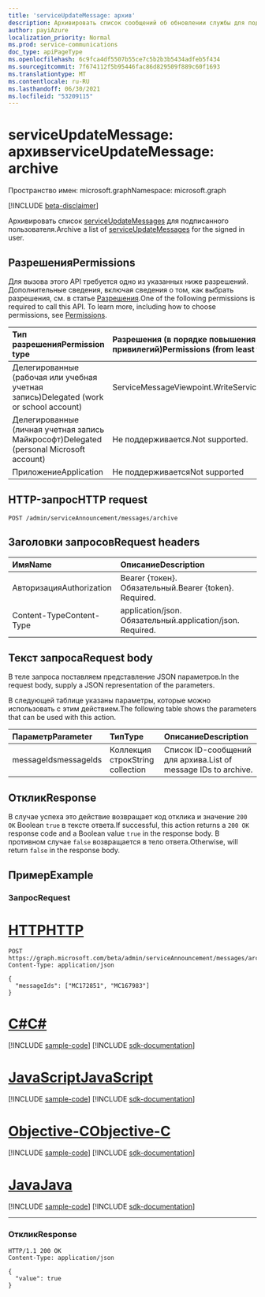 ```yaml
---
title: 'serviceUpdateMessage: архив'
description: Архивировать список сообщений об обновлении службы для подписанного пользователя.
author: payiAzure
localization_priority: Normal
ms.prod: service-communications
doc_type: apiPageType
ms.openlocfilehash: 6c9fca4df5507b55ce7c5b2b3b5434adfeb5f434
ms.sourcegitcommit: 7f674112f5b95446fac86d829509f889c60f1693
ms.translationtype: MT
ms.contentlocale: ru-RU
ms.lasthandoff: 06/30/2021
ms.locfileid: "53209115"
---
```

# <a name="serviceupdatemessage-archive"></a><span data-ttu-id="97393-103">serviceUpdateMessage: архив</span><span class="sxs-lookup"><span data-stu-id="97393-103">serviceUpdateMessage: archive</span></span>
<span data-ttu-id="97393-104">Пространство имен: microsoft.graph</span><span class="sxs-lookup"><span data-stu-id="97393-104">Namespace: microsoft.graph</span></span>

[!INCLUDE [beta-disclaimer](../../includes/beta-disclaimer.md)]

<span data-ttu-id="97393-105">Архивировать список [serviceUpdateMessages](../resources/serviceupdatemessage.md) для подписанного пользователя.</span><span class="sxs-lookup"><span data-stu-id="97393-105">Archive a list of [serviceUpdateMessages](../resources/serviceupdatemessage.md) for the signed in user.</span></span>

## <a name="permissions"></a><span data-ttu-id="97393-106">Разрешения</span><span class="sxs-lookup"><span data-stu-id="97393-106">Permissions</span></span>
<span data-ttu-id="97393-p101">Для вызова этого API требуется одно из указанных ниже разрешений. Дополнительные сведения, включая сведения о том, как выбрать разрешения, см. в статье [Разрешения](/graph/permissions-reference).</span><span class="sxs-lookup"><span data-stu-id="97393-p101">One of the following permissions is required to call this API. To learn more, including how to choose permissions, see [Permissions](/graph/permissions-reference).</span></span>

|<span data-ttu-id="97393-109">Тип разрешения</span><span class="sxs-lookup"><span data-stu-id="97393-109">Permission type</span></span>|<span data-ttu-id="97393-110">Разрешения (в порядке повышения привилегий)</span><span class="sxs-lookup"><span data-stu-id="97393-110">Permissions (from least to most privileged)</span></span>|
|:---|:---|
|<span data-ttu-id="97393-111">Делегированные (рабочая или учебная учетная запись)</span><span class="sxs-lookup"><span data-stu-id="97393-111">Delegated (work or school account)</span></span>|<span data-ttu-id="97393-112">ServiceMessageViewpoint.Write</span><span class="sxs-lookup"><span data-stu-id="97393-112">ServiceMessageViewpoint.Write</span></span>|
|<span data-ttu-id="97393-113">Делегированные (личная учетная запись Майкрософт)</span><span class="sxs-lookup"><span data-stu-id="97393-113">Delegated (personal Microsoft account)</span></span>|<span data-ttu-id="97393-114">Не поддерживается.</span><span class="sxs-lookup"><span data-stu-id="97393-114">Not supported.</span></span>|
|<span data-ttu-id="97393-115">Приложение</span><span class="sxs-lookup"><span data-stu-id="97393-115">Application</span></span>|<span data-ttu-id="97393-116">Не поддерживается</span><span class="sxs-lookup"><span data-stu-id="97393-116">Not supported</span></span>|

## <a name="http-request"></a><span data-ttu-id="97393-117">HTTP-запрос</span><span class="sxs-lookup"><span data-stu-id="97393-117">HTTP request</span></span>

<!-- {
  "blockType": "ignored"
}
-->
``` http
POST /admin/serviceAnnouncement/messages/archive
```

## <a name="request-headers"></a><span data-ttu-id="97393-118">Заголовки запросов</span><span class="sxs-lookup"><span data-stu-id="97393-118">Request headers</span></span>
|<span data-ttu-id="97393-119">Имя</span><span class="sxs-lookup"><span data-stu-id="97393-119">Name</span></span>|<span data-ttu-id="97393-120">Описание</span><span class="sxs-lookup"><span data-stu-id="97393-120">Description</span></span>|
|:---|:---|
|<span data-ttu-id="97393-121">Авторизация</span><span class="sxs-lookup"><span data-stu-id="97393-121">Authorization</span></span>|<span data-ttu-id="97393-p102">Bearer {токен}. Обязательный.</span><span class="sxs-lookup"><span data-stu-id="97393-p102">Bearer {token}. Required.</span></span>|
|<span data-ttu-id="97393-124">Content-Type</span><span class="sxs-lookup"><span data-stu-id="97393-124">Content-Type</span></span>|<span data-ttu-id="97393-p103">application/json. Обязательный.</span><span class="sxs-lookup"><span data-stu-id="97393-p103">application/json. Required.</span></span>|

## <a name="request-body"></a><span data-ttu-id="97393-127">Текст запроса</span><span class="sxs-lookup"><span data-stu-id="97393-127">Request body</span></span>
<span data-ttu-id="97393-128">В теле запроса поставляем представление JSON параметров.</span><span class="sxs-lookup"><span data-stu-id="97393-128">In the request body, supply a JSON representation of the parameters.</span></span>

<span data-ttu-id="97393-129">В следующей таблице указаны параметры, которые можно использовать с этим действием.</span><span class="sxs-lookup"><span data-stu-id="97393-129">The following table shows the parameters that can be used with this action.</span></span>

|<span data-ttu-id="97393-130">Параметр</span><span class="sxs-lookup"><span data-stu-id="97393-130">Parameter</span></span>|<span data-ttu-id="97393-131">Тип</span><span class="sxs-lookup"><span data-stu-id="97393-131">Type</span></span>|<span data-ttu-id="97393-132">Описание</span><span class="sxs-lookup"><span data-stu-id="97393-132">Description</span></span>|
|:---|:---|:---|
|<span data-ttu-id="97393-133">messageIds</span><span class="sxs-lookup"><span data-stu-id="97393-133">messageIds</span></span>|<span data-ttu-id="97393-134">Коллекция строк</span><span class="sxs-lookup"><span data-stu-id="97393-134">String collection</span></span>|<span data-ttu-id="97393-135">Список ID-сообщений для архива.</span><span class="sxs-lookup"><span data-stu-id="97393-135">List of message IDs to archive.</span></span>|

## <a name="response"></a><span data-ttu-id="97393-136">Отклик</span><span class="sxs-lookup"><span data-stu-id="97393-136">Response</span></span>

<span data-ttu-id="97393-137">В случае успеха это действие возвращает код отклика и значение `200 OK` Boolean `true` в тексте ответа.</span><span class="sxs-lookup"><span data-stu-id="97393-137">If successful, this action returns a `200 OK` response code and a Boolean value `true` in the response body.</span></span> <span data-ttu-id="97393-138">В противном случае `false` возвращается в тело ответа.</span><span class="sxs-lookup"><span data-stu-id="97393-138">Otherwise, will return `false` in the response body.</span></span>

## <a name="example"></a><span data-ttu-id="97393-139">Пример</span><span class="sxs-lookup"><span data-stu-id="97393-139">Example</span></span>

### <a name="request"></a><span data-ttu-id="97393-140">Запрос</span><span class="sxs-lookup"><span data-stu-id="97393-140">Request</span></span>

# <a name="http"></a>[<span data-ttu-id="97393-141">HTTP</span><span class="sxs-lookup"><span data-stu-id="97393-141">HTTP</span></span>](#tab/http)
<!-- {
  "blockType": "request",
  "name": "serviceupdatemessage_archive"
}
-->
``` http
POST https://graph.microsoft.com/beta/admin/serviceAnnouncement/messages/archive
Content-Type: application/json

{
  "messageIds": ["MC172851", "MC167983"]
}
```
# <a name="c"></a>[<span data-ttu-id="97393-142">C#</span><span class="sxs-lookup"><span data-stu-id="97393-142">C#</span></span>](#tab/csharp)
[!INCLUDE [sample-code](../includes/snippets/csharp/serviceupdatemessage-archive-csharp-snippets.md)]
[!INCLUDE [sdk-documentation](../includes/snippets/snippets-sdk-documentation-link.md)]

# <a name="javascript"></a>[<span data-ttu-id="97393-143">JavaScript</span><span class="sxs-lookup"><span data-stu-id="97393-143">JavaScript</span></span>](#tab/javascript)
[!INCLUDE [sample-code](../includes/snippets/javascript/serviceupdatemessage-archive-javascript-snippets.md)]
[!INCLUDE [sdk-documentation](../includes/snippets/snippets-sdk-documentation-link.md)]

# <a name="objective-c"></a>[<span data-ttu-id="97393-144">Objective-C</span><span class="sxs-lookup"><span data-stu-id="97393-144">Objective-C</span></span>](#tab/objc)
[!INCLUDE [sample-code](../includes/snippets/objc/serviceupdatemessage-archive-objc-snippets.md)]
[!INCLUDE [sdk-documentation](../includes/snippets/snippets-sdk-documentation-link.md)]

# <a name="java"></a>[<span data-ttu-id="97393-145">Java</span><span class="sxs-lookup"><span data-stu-id="97393-145">Java</span></span>](#tab/java)
[!INCLUDE [sample-code](../includes/snippets/java/serviceupdatemessage-archive-java-snippets.md)]
[!INCLUDE [sdk-documentation](../includes/snippets/snippets-sdk-documentation-link.md)]

---


### <a name="response"></a><span data-ttu-id="97393-146">Отклик</span><span class="sxs-lookup"><span data-stu-id="97393-146">Response</span></span>
<!-- {
  "blockType": "response",
  "truncated": true,
  "@odata.type": "string"
}
-->
``` http
HTTP/1.1 200 OK
Content-Type: application/json

{
  "value": true
}
```
